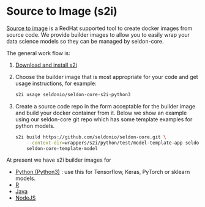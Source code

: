 # Source to Image (s2i)

[Source to image](https://github.com/openshift/source-to-image) is a RedHat supported tool to create docker images from source code. We provide builder images to allow you to easily wrap your data science models so they can be managed by seldon-core.

The general work flow is:

 1. [Download and install s2i](https://github.com/openshift/source-to-image#installation)

 1. Choose the builder image that is most appropriate for your code and get usage instructions, for example:

    ```bash
    s2i usage seldonio/seldon-core-s2i-python3
    ```

 1. Create a source code repo in the form acceptable for the builder image and build your docker container from it. Below we show an example using our seldon-core git repo which has some template examples for python models.

    ```bash
    s2i build https://github.com/seldonio/seldon-core.git \
        --context-dir=wrappers/s2i/python/test/model-template-app seldonio/seldon-core-s2i-python3:1.15.0-dev \
        seldon-core-template-model
    ```

At present we have s2i builder images for

 * [Python (Python3)](../python/README.md) : use this for Tensorflow, Keras, PyTorch or sklearn models.
 * [R](../R/README.md)
 * [Java](../java/README.md)
 * [NodeJS](../nodejs/README.md)

